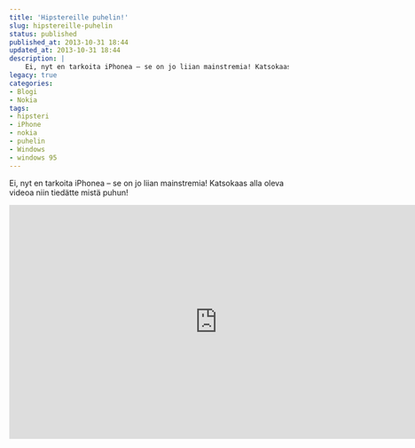 ```yaml
---
title: 'Hipstereille puhelin!'
slug: hipstereille-puhelin
status: published
published_at: 2013-10-31 18:44
updated_at: 2013-10-31 18:44
description: |
    Ei, nyt en tarkoita iPhonea – se on jo liian mainstremia! Katsokaas alla oleva videoa niin tiedätte mistä puhun!
legacy: true
categories:
- Blogi
- Nokia
tags:
- hipsteri
- iPhone
- nokia
- puhelin
- Windows
- windows 95
---
```


<p>Ei, nyt en tarkoita iPhonea &#8211; se on jo liian mainstremia! Katsokaas alla oleva videoa niin tiedätte mistä puhun!</p>
<p><iframe loading="lazy" title="Introducing the Windows 95 Phone - commercial parody" width="750" height="422" src="https://www.youtube.com/embed/uhF7i1NXyPc?feature=oembed" frameborder="0" allow="accelerometer; autoplay; clipboard-write; encrypted-media; gyroscope; picture-in-picture" allowfullscreen></iframe></p>